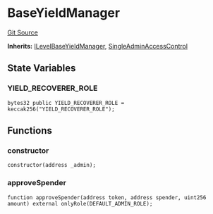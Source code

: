 # BaseYieldManager
[Git Source](https://github.com/Level-Money/contracts/blob/8e1575e7e26fdc58ac15be6578d36ba7aa02390c/src/v1/yield/BaseYieldManager.sol)

**Inherits:**
[ILevelBaseYieldManager](/src/v1/interfaces/ILevelBaseYieldManager.sol/interface.ILevelBaseYieldManager.md), [SingleAdminAccessControl](/src/v1/auth/v5/SingleAdminAccessControl.sol/abstract.SingleAdminAccessControl.md)


## State Variables
### YIELD_RECOVERER_ROLE

```solidity
bytes32 public YIELD_RECOVERER_ROLE = keccak256("YIELD_RECOVERER_ROLE");
```


## Functions
### constructor


```solidity
constructor(address _admin);
```

### approveSpender


```solidity
function approveSpender(address token, address spender, uint256 amount) external onlyRole(DEFAULT_ADMIN_ROLE);
```

